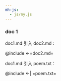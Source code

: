 ```yaml
---
mh-js:
  - js/my.js
---
```


### doc 1

doc1.md 引入 doc2.md：

@include <-=doc2.md=

doc1.md 引入 poem.txt：

@include <-|   =poem.txt=
